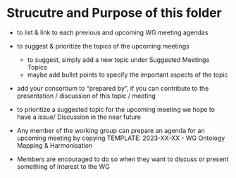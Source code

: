 # Strucutre and Purpose of this folder
- to list & link to each previous and upcoming WG meeting agendas 

- to suggest & prioritize the topics of the upcoming meetings
  - to suggest, simply add a new topic under Suggested Meetings Topics 
  - maybe add bullet points to specify the important aspects of the topic
 - add your consortium to “prepared by”, if you can contribute to the presentation / discussion of this topic / meeting
- to prioritize a suggested topic for the upcoming meeting we hope to have a issue/ Discussion in the near future
- Any member of the working group can prepare an agenda for an upcoming meeting by copying TEMPLATE: 2023-XX-XX - WG Ontology Mapping & Harmonisation
- Members are encouraged to do so when they want to discuss or present something of interest to the WG

